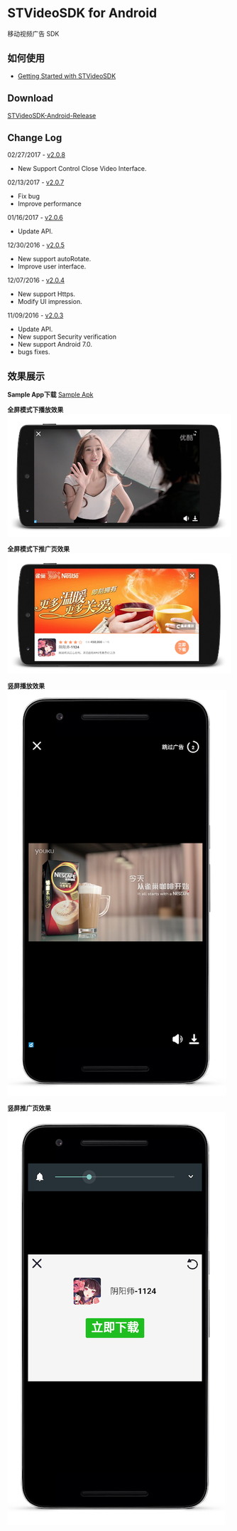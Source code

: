 # STVideoSDK for Android
移动视频广告 SDK

## 如何使用

- [Getting Started with STVideoSDK](https://github.com/shunfei/STVideoSDK-Android/blob/master/Docs/Getting_Started.md)

## Download

[STVideoSDK-Android-Release](https://github.com/shunfei/STVideoSDK-Android/releases)

## Change Log


02/27/2017 - [v2.0.8](https://github.com/shunfei/STVideoSDK-Android/releases/tag/v2.0.8)

* New Support Control Close Video Interface.

02/13/2017 - [v2.0.7](https://github.com/shunfei/STVideoSDK-Android/releases/tag/v2.0.7)

* Fix bug
* Improve performance

01/16/2017 - [v2.0.6](https://github.com/shunfei/STVideoSDK-Android/releases/tag/v2.0.6)

* Update API.

12/30/2016 - [v2.0.5](https://github.com/shunfei/STVideoSDK-Android/releases/tag/v2.0.5)

* New support autoRotate.
* Improve user interface.

12/07/2016 - [v2.0.4](https://github.com/shunfei/STVideoSDK-Android/releases/tag/v2.0.4)

* New support Https.
* Modify UI impression.

11/09/2016 - [v2.0.3](https://github.com/shunfei/STVideoSDK-Android/releases/tag/v2.0.3)

* Update API.
* New support Security verification
* New support Android 7.0.
* bugs fixes.

## 效果展示

**Sample App下载**
 [Sample Apk](https://raw.githubusercontent.com/shunfei/STVideoSDK-Android/master/STVideoSDKSample/STVideoSDK-sample.apk)

**全屏模式下播放效果**
![full_creen_play](https://raw.githubusercontent.com/shunfei/STVideoSDK-Android/master/Docs/full_screen_play.png)

**全屏模式下推广页效果**
![full_screen_detail](https://raw.githubusercontent.com/shunfei/STVideoSDK-Android/master/Docs//full_screen_detail.png)

**竖屏播放效果**
![window_play](https://raw.githubusercontent.com/shunfei/STVideoSDK-Android/master/Docs/window_play.png)

**竖屏推广页效果**
![window_detail](https://raw.githubusercontent.com/shunfei/STVideoSDK-Android/master/Docs/window_detail.png)



